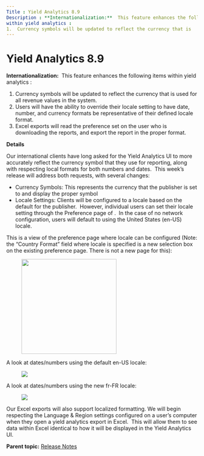 ```yaml
---
Title : Yield Analytics 8.9
Description : **Internationalization:**  This feature enhances the following items
within yield analytics :
1.  Currency symbols will be updated to reflect the currency that is
---
```



# Yield Analytics 8.9



**Internationalization:**  This feature enhances the following items
within yield analytics :

1.  Currency symbols will be updated to reflect the currency that is
    used for all revenue values in the system.
2.  Users will have the ability to override their locale setting to have
    date, number, and currency formats be representative of their
    defined locale format.
3.  Excel exports will read the preference set on the user who is
    downloading the reports, and export the report in the proper format.

**Details**

Our international clients have long asked for the Yield Analytics UI to
more accurately reflect the currency symbol that they use for reporting,
along with respecting local formats for both numbers and dates.  This
week’s release will address both requests, with several changes:

- Currency Symbols: This represents the currency that the publisher is
  set to and display the proper symbol
- Locale Settings: Clients will be configured to a locale based on the
  default for the publisher.  However, individual users can set their
  locale setting through the Preference page of
  .  In the case of no network configuration,
  users will default to using the United States (en-US) locale.

This is a view of the preference page where locale can be configured
(Note: the “Country Format” field where locale is specified is a new
selection box on the existing preference page. There is not a new page
for this):

<figure class="fig fignone">
<p><img src="../images/93782567.png" class="image" height="250" /></p>
</figure>

A look at dates/numbers using the default en-US locale:

<figure class="fig fignone">
<p><img src="../images/93782568.png" class="image" /></p>
</figure>

A look at dates/numbers using the new fr-FR locale:

<figure class="fig fignone">
<p><img src="../images/93782569.png" class="image" /></p>
</figure>

Our Excel exports will also support localized formatting. We will begin
respecting the Language & Region settings configured on a user’s
computer when they open a yield analytics export in Excel.  This will
allow them to see data within Excel identical to how it will be
displayed in the Yield Analytics UI.



<div class="familylinks">

<div class="parentlink">

**Parent topic:**
<a href="../topics/release-notes.html" class="link">Release Notes</a>






